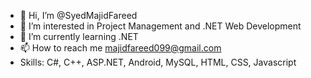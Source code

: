 - 👋 Hi, I’m @SyedMajidFareed
- 👀 I’m interested in Project Management and .NET Web Development
- 🌱 I’m currently learning .NET
- 📫 How to reach me majidfareed099@gmail.com
- Skills: C#, C++, ASP.NET, Android, MySQL, HTML, CSS, Javascript
<!---
SyedMajidFareed/SyedMajidFareed is a ✨ special ✨ repository because its `README.md` (this file) appears on your GitHub profile.
You can click the Preview link to take a look at your changes.
--->

